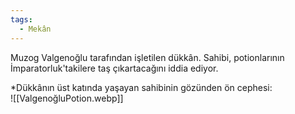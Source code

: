 ```yaml
---  
tags:  
  - Mekân  
---  
```

  
Muzog Valgenoğlu tarafından işletilen dükkân. Sahibi, potionlarının İmparatorluk'takilere taş çıkartacağını iddia ediyor.   
  
*Dükkânın üst katında yaşayan sahibinin gözünden ön cephesi:  
![[ValgenoğluPotion.webp]]